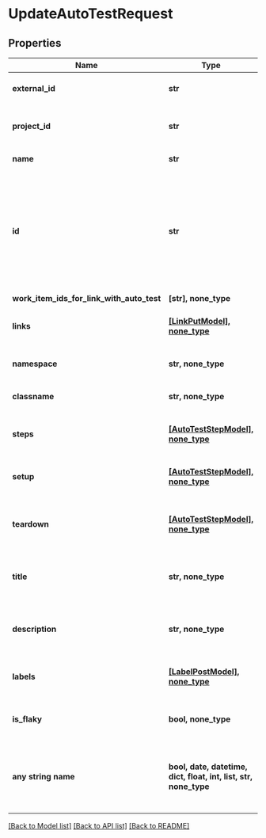 # UpdateAutoTestRequest


## Properties
Name | Type | Description | Notes
------------ | ------------- | ------------- | -------------
**external_id** | **str** | External ID of the autotest | 
**project_id** | **str** | Unique ID of the autotest project | 
**name** | **str** | Name of the autotest | 
**id** | **str** | Used for search autotest. If value equals Guid mask filled with zeros, search will be executed using ExternalId | [optional] 
**work_item_ids_for_link_with_auto_test** | **[str], none_type** |  | [optional] 
**links** | [**[LinkPutModel], none_type**](LinkPutModel.md) | Collection of the autotest links | [optional] 
**namespace** | **str, none_type** | Name of the autotest namespace | [optional] 
**classname** | **str, none_type** | Name of the autotest class | [optional] 
**steps** | [**[AutoTestStepModel], none_type**](AutoTestStepModel.md) | Collection of the autotest steps | [optional] 
**setup** | [**[AutoTestStepModel], none_type**](AutoTestStepModel.md) | Collection of the autotest setup steps | [optional] 
**teardown** | [**[AutoTestStepModel], none_type**](AutoTestStepModel.md) | Collection of the autotest teardown steps | [optional] 
**title** | **str, none_type** | Name of the autotest in autotest&#39;s card | [optional] 
**description** | **str, none_type** | Description of the autotest in autotest&#39;s card | [optional] 
**labels** | [**[LabelPostModel], none_type**](LabelPostModel.md) | Collection of the autotest labels | [optional] 
**is_flaky** | **bool, none_type** | Indicates if the autotest is marked as flaky | [optional] 
**any string name** | **bool, date, datetime, dict, float, int, list, str, none_type** | any string name can be used but the value must be the correct type | [optional]

[[Back to Model list]](../README.md#documentation-for-models) [[Back to API list]](../README.md#documentation-for-api-endpoints) [[Back to README]](../README.md)


